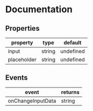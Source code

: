 # Documentation

## Properties

| property    | type   | default   |
| ----------- | -------|-----      |
| input       | string | undefined |
| placeholder | string | undefined |

## Events

| event             | returns   |
| --------------    | --        |
| onChangeInputData | string    |
